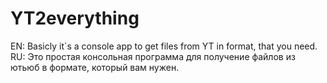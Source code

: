 # YT2everything
EN:
Basicly it`s a console app to get files from YT in format, that you need.
RU:
Это простая консольная программа для получение файлов из ютьюб в формате, который вам нужен.